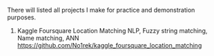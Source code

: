 There will listed all projects I make for practice and demonstration purposes.

1. Kaggle Foursquare Location Matching 
NLP, Fuzzy string matching, Name matching, ANN
https://github.com/No1rek/kaggle_foursquare_location_matching

